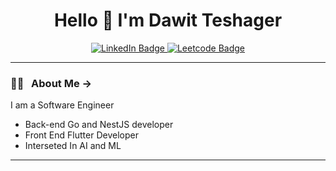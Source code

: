 <div id="header" align="center">
  <h1> Hello 👋 I'm Dawit Teshager</h1>
  <div id="badges">
    <a href="https://www.linkedin.com/in/dawit-teshager-kebede/">
      <img src="https://img.shields.io/badge/LinkedIn-tomato?style=for-the-badge&logo=linkedin&logoColor=white" alt="LinkedIn Badge"/>
    </a>
    <a href="https://leetcode.com/Dawit_Teshager/">
      <img src="https://img.shields.io/badge/Instagram-purple?style=for-the-badge&logo=leetcode&logoColor=white" alt="Leetcode Badge"/>
    </a>
  </div>
  
</div>

---

### 👨‍💻 &nbsp; About Me ->
 I am a Software Engineer <br>

* Back-end Go and NestJS developer
* Front End Flutter Developer
* Interseted In AI and ML
---